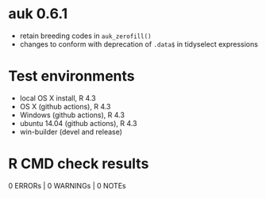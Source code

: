 # auk 0.6.1

- retain breeding codes in `auk_zerofill()`
- changes to conform with deprecation of `.data$` in tidyselect expressions

# Test environments

- local OS X install, R 4.3
- OS X (github actions), R 4.3
- Windows (github actions), R 4.3
- ubuntu 14.04 (github actions), R 4.3
- win-builder (devel and release)

# R CMD check results

0 ERRORs | 0 WARNINGs | 0 NOTEs
